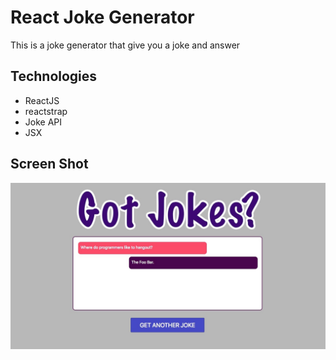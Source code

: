 # React Joke Generator
This is a joke generator that give you a joke and answer

## Technologies
- ReactJS
- reactstrap
- Joke API
- JSX

## Screen Shot
![Joke Generator App](./src/images/screenshot.jpg)